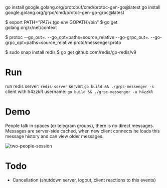 go install google.golang.org/protobuf/cmd/protoc-gen-go@latest
go install google.golang.org/grpc/cmd/protoc-gen-go-grpc@latest

$ export PATH="$PATH:$(go env GOPATH)/bin"
$ go get golang.org/x/net/context

$ protoc --go_out=. --go_opt=paths=source_relative --go-grpc_out=. --go-grpc_opt=paths=source_relative proto/messenger.proto

$ sudo snap install redis
$ go get github.com/redis/go-redis/v9

# Run
run redis server: `redis-server`
server: `go build && ./grpc-messenger -s  `
client with h4zzkR username: `go build && ./grpc-messenger -u h4zzkR`

# Demo

People talk in spaces (or telegram groups), there is no direct messages.
Messages are server-side cached, when new client connects he loads this message history and can view older messages.

![two-people-session](https://lh3.googleusercontent.com/pw/AMWts8DOruQBrr2YttzHXzIlaqLvfxugsAOaq9XnmpayfGB1tlnPZeM5vixDWExeIRqlS09faq-C-eHzFm_iP1ZpDCglWykz22EN1GlcVELrKP-vCHK76gqn0gCNfpBZ52F7kbkw7ssnvF2A_4VCosSTzzGO=w1280-h313-s-no?authuser=0)

# Todo
- Cancellation (shutdown server, logout, client reactions to this events)
